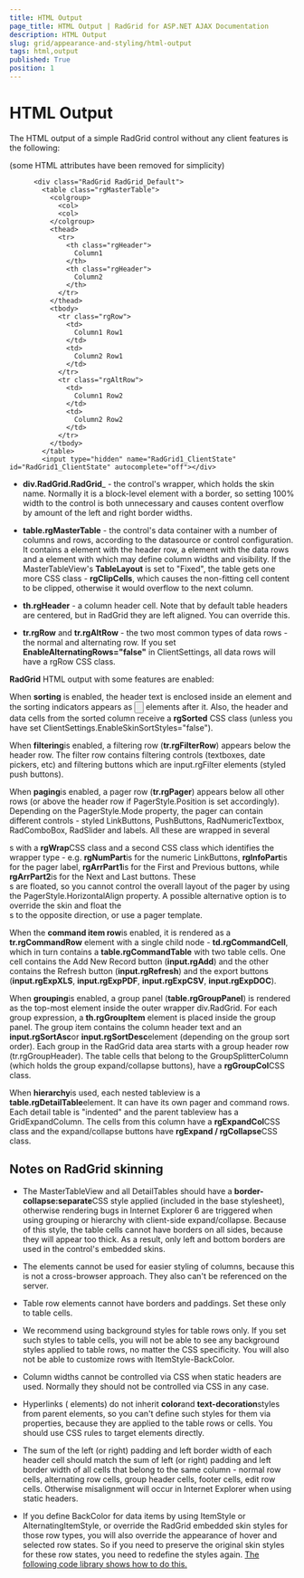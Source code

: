 ```yaml
---
title: HTML Output
page_title: HTML Output | RadGrid for ASP.NET AJAX Documentation
description: HTML Output
slug: grid/appearance-and-styling/html-output
tags: html,output
published: True
position: 1
---
```


# HTML Output



The HTML output of a simple RadGrid control without any client features is the following:

(some HTML attributes have been removed for simplicity)

````ASP.NET
	  <div class="RadGrid RadGrid_Default">
	    <table class="rgMasterTable">
	      <colgroup>
	        <col>
	        <col>
	      </colgroup>
	      <thead>
	        <tr>
	          <th class="rgHeader">
	            Column1
	          </th>
	          <th class="rgHeader">
	            Column2
	          </th>
	        </tr>
	      </thead>
	      <tbody>
	        <tr class="rgRow">
	          <td>
	            Column1 Row1
	          </td>
	          <td>
	            Column2 Row1
	          </td>
	        </tr>
	        <tr class="rgAltRow">
	          <td>
	            Column1 Row2
	          </td>
	          <td>
	            Column2 Row2
	          </td>
	        </tr>
	      </tbody>
	    </table>
	    <input type="hidden" name="RadGrid1_ClientState" id="RadGrid1_ClientState" autocomplete="off"></div>
````



* **div.RadGrid.RadGrid**_ - the control's wrapper, which holds the skin name. Normally it is a block-level element with a border, so setting 100% width to the control is both unnecessary and causes content overflow by amount of the left and right border widths.

* **table.rgMasterTable** - the control's data container with a number of columns and rows, according to the datasource or control configuration. It contains a <thead> element with the header row, a <tbody> element with the data rows and a <colgroup> element with <cols> which may define column widths and visibility. If the MasterTableView's **TableLayout** is set to "Fixed", the table gets one more CSS class - **rgClipCells**, which causes the non-fitting cell content to be clipped, otherwise it would overflow to the next column.

* **th.rgHeader** - a column header cell. Note that by default table headers are centered, but in RadGrid they are left aligned. You can override this.

* **tr.rgRow** and **tr.rgAltRow** - the two most common types of data rows - the normal and alternating row. If you set **EnableAlternatingRows="false"** in ClientSettings, all data rows will have a rgRow CSS class.

**RadGrid** HTML output with some features are enabled:

When **sorting** is enabled, the header text is enclosed inside an **<a>** element and the sorting indicators appears as **<input type="button" />** elements after it. Also, the header and data cells from the sorted column receive a **rgSorted** CSS class (unless you have set ClientSettings.EnableSkinSortStyles="false").

When **filtering**is enabled, a filtering row (**tr.rgFilterRow**) appears below the header row. The filter row contains filtering controls (textboxes, date pickers, etc) and filtering buttons which are input.rgFilter elements (styled push buttons).

When **paging**is enabled, a pager row (**tr.rgPager**) appears below all other rows (or above the header row if PagerStyle.Position is set accordingly). Depending on the PagerStyle.Mode property, the pager can contain different controls - styled LinkButtons, PushButtons, RadNumericTextbox, RadComboBox, RadSlider and labels. All these are wrapped in several <div>s with a **rgWrap**CSS class and a second CSS class which identifies the wrapper type - e.g. **rgNumPart**is for the numeric LinkButtons, **rgInfoPart**is for the pager label, **rgArrPart1**is for the First and Previous buttons, while **rgArrPart2**is for the Next and Last buttons. These <div>s are floated, so you cannot control the overall layout of the pager by using the PagerStyle.HorizontalAlign property. A possible alternative option is to override the skin and float the <div>s to the opposite direction, or use a pager template.

When the **command item row**is enabled, it is rendered as a **tr.rgCommandRow** element with a single child node - **td.rgCommandCell**, which in turn contains a **table.rgCommandTable** with two table cells. One cell contains the Add New Record button (**input.rgAdd**) and the other contains the Refresh button (**input.rgRefresh**) and the export buttons (**input.rgExpXLS**, **input.rgExpPDF**, **input.rgExpCSV**, **input.rgExpDOC**).

When **grouping**is enabled, a group panel (**table.rgGroupPanel**) is rendered as the top-most element inside the outer wrapper div.RadGrid. For each group expression, a **th.rgGroupItem** element is placed inside the group panel. The group item contains the column header text and an **input.rgSortAsc**or **input.rgSortDesc**element (depending on the group sort order). Each group in the RadGrid data area starts with a group header row (tr.rgGroupHeader). The table cells that belong to the GroupSplitterColumn (which holds the group expand/collapse buttons), have a **rgGroupCol**CSS class.

When **hierarchy**is used, each nested tableview is a **table.rgDetailTable**element. It can have its own pager and command rows. Each detail table is "indented" and the parent tableview has a GridExpandColumn. The cells from this column have a **rgExpandCol**CSS class and the expand/collapse buttons have **rgExpand / rgCollapse**CSS class.

## Notes on RadGrid skinning

* The MasterTableView and all DetailTables should have a **border-collapse:separate**CSS style applied (included in the base stylesheet), otherwise rendering bugs in Internet Explorer 6 are triggered when using grouping or hierarchy with client-side expand/collapse. Because of this style, the table cells cannot have borders on all sides, because they will appear too thick. As a result, only left and bottom borders are used in the control's embedded skins.

* The <col> elements cannot be used for easier styling of columns, because this is not a cross-browser approach. They also can't be referenced on the server.

* Table row elements cannot have borders and paddings. Set these only to table cells.

* We recommend using background styles for table rows only. If you set such styles to table cells, you will not be able to see any background styles applied to table rows, no matter the CSS specificity. You will also not be able to customize rows with ItemStyle-BackColor.

* Column widths cannot be controlled via CSS when static headers are used. Normally they should not be controlled via CSS in any case.

* Hyperlinks (<a> elements) do not inherit **color**and **text-decoration**styles from parent elements, so you can't define such styles for them via properties, because they are applied to the table rows or cells. You should use CSS rules to target <a> elements directly.

* The sum of the left (or right) padding and left border width of each header cell should match the sum of left (or right) padding and left border width of all cells that belong to the same column - normal row cells, alternating row cells, group header cells, footer cells, edit row cells. Otherwise misalignment will occur in Internet Explorer when using static headers.

* If you define BackColor for data items by using ItemStyle or AlternatingItemStyle, or override the RadGrid embedded skin styles for those row types, you will also override the appearance of hover and selected row states. So if you need to preserve the original skin styles for these row states, you need to redefine the styles again. [The following code library shows how to do this.](http://www.telerik.com/community/code-library/aspnet-ajax/grid/how-to-preserve-the-original-radgrid-selected-hover-row-background-when-using-itemstyle-backcolor.aspx)

